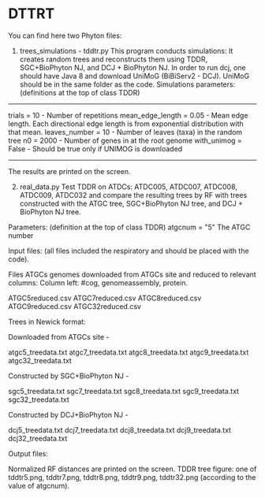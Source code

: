 # DTTRT
You can find here two Phyton files:
1. trees_simulations - tddtr.py
  This program conducts simulations:
  It creates random trees and reconstructs them using TDDR, SGC+BioPhyton NJ, and DCJ + BioPhyton NJ.
  In order to run dcj, one should have Java 8 and download UniMoG (BiBiServ2 - DCJ). UniMoG should be in the same folder as the code.
  Simulations parameters: (definitions at the top of class TDDR)
  ___________________________________________________________________________    
  trials = 10       				 - Number of repetitions
  mean_edge_length = 0.05      	 - Mean edge length. Each directional edge length is from 
                                    		  exponential distribution with that mean.
  leaves_number = 10              	 - Number of leaves (taxa) in the random tree
  n0 = 2000                       		 - Number of genes in at the root genome
  with_unimog = False            		 - Should be true only if UNIMOG is downloaded
  ___________________________________________________________________________
  The results are printed on the screen.

2. real_data.py
   Test TDDR on ATDCs: ATDC005, ATDC007, ATDC008, ATDC009, ATDC032
   and compare the resulting trees by RF with trees constructed with the ATGC tree,  SGC+BioPhyton NJ tree, and DCJ + BioPhyton NJ tree. 

  Parameters: (definition at the top of class TDDR)
  atgcnum = "5"               The ATGC  number

  Input files: (all files included the respiratory and should be placed with the code).

  Files ATGCs genomes downloaded from ATGCs site and reduced to relevant columns:
  Column left: #cog, genomeassembly, protein.

  ATGC5reduced.csv
  ATGC7reduced.csv
  ATGC8reduced.csv
  ATGC9reduced.csv
  ATGC32reduced.csv

  Trees in Newick format: 

  Downloaded from ATGCs site -

  atgc5_treedata.txt
  atgc7_treedata.txt
  atgc8_treedata.txt
  atgc9_treedata.txt
  atgc32_treedata.txt

  Constructed by SGC+BioPhyton NJ -

  sgc5_treedata.txt
  sgc7_treedata.txt
  sgc8_treedata.txt
  sgc9_treedata.txt
  sgc32_treedata.txt

  Constructed by DCJ+BioPhyton NJ -

  dcj5_treedata.txt
  dcj7_treedata.txt
  dcj8_treedata.txt
  dcj9_treedata.txt
  dcj32_treedata.txt

  Output files:

  Normalized RF distances are printed on the screen. 
  TDDR tree figure:
  one of tddtr5.png, tddtr7.png, tddtr8.png, tddtr9.png, tddtr32.png (according to the value of atgcnum).






